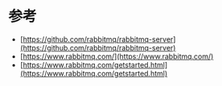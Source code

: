 # 参考

- [https://github.com/rabbitmq/rabbitmq-server](https://github.com/rabbitmq/rabbitmq-server)
- [https://www.rabbitmq.com/](https://www.rabbitmq.com/)
- [https://www.rabbitmq.com/getstarted.html](https://www.rabbitmq.com/getstarted.html)

